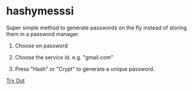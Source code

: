 # hashymesssi

Super simple method to generate passwords on the fly instead of storing them in a 
password manager.

1) Choose on password

2) Choose the service id. e.g. "gmail.com"

3) Press "Hash" or "Crypt" to generate a unique password. 

[Try Out](https://klausschaefers.github.io/hashymesssi/)